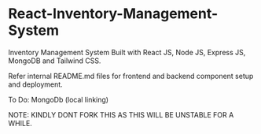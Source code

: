 # React-Inventory-Management-System
Inventory Management System Built with React JS, Node JS, Express JS, MongoDB and Tailwind CSS.

Refer internal README.md files for frontend and backend component setup and deployment.

To Do: MongoDb (local linking)

NOTE: KINDLY DONT FORK THIS AS THIS WILL BE UNSTABLE FOR A WHILE.
